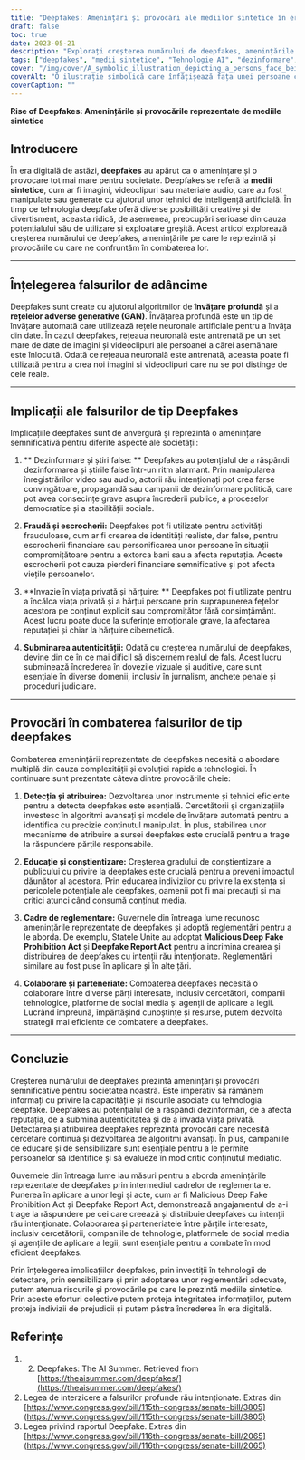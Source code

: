 ```yaml
---
title: "Deepfakes: Amenințări și provocări ale mediilor sintetice în era digitală"
draft: false
toc: true
date: 2023-05-21
description: "Explorați creșterea numărului de deepfakes, amenințările și provocările acestora, precum și măsurile de reglementare în combaterea manipulării mediatice sintetice."
tags: ["deepfakes", "medii sintetice", "Tehnologie AI", "dezinformare", "știri false", "fraudă", "invazia vieții private", "detectarea deepfake", "cadre de reglementare", "educație", "conștientizare", "era digitală", "tehnologie", "societate", "provocări", "amenințări", "combaterea deepfakes", "responsabilitate", "colaborare", "algoritmi avansați"]
cover: "/img/cover/A_symbolic_illustration_depicting_a_persons_face_being_replicated.png"
coverAlt: "O ilustrație simbolică care înfățișează fața unei persoane care este înlocuită cu o altă față, reprezentând natura înșelătoare a falsurilor și provocările pe care le ridică în manipularea media digitală."
coverCaption: ""
---
```


**Rise of Deepfakes: Amenințările și provocările reprezentate de mediile sintetice**

## Introducere

În era digitală de astăzi, **deepfakes** au apărut ca o amenințare și o provocare tot mai mare pentru societate. Deepfakes se referă la **medii sintetice**, cum ar fi imagini, videoclipuri sau materiale audio, care au fost manipulate sau generate cu ajutorul unor tehnici de inteligență artificială. În timp ce tehnologia deepfake oferă diverse posibilități creative și de divertisment, aceasta ridică, de asemenea, preocupări serioase din cauza potențialului său de utilizare și exploatare greșită. Acest articol explorează creșterea numărului de deepfakes, amenințările pe care le reprezintă și provocările cu care ne confruntăm în combaterea lor.

______

## Înțelegerea falsurilor de adâncime

Deepfakes sunt create cu ajutorul algoritmilor de **învățare profundă** și a **rețelelor adverse generative (GAN)**. Învățarea profundă este un tip de învățare automată care utilizează rețele neuronale artificiale pentru a învăța din date. În cazul deepfakes, rețeaua neuronală este antrenată pe un set mare de date de imagini și videoclipuri ale persoanei a cărei asemănare este înlocuită. Odată ce rețeaua neuronală este antrenată, aceasta poate fi utilizată pentru a crea noi imagini și videoclipuri care nu se pot distinge de cele reale.

______

## Implicații ale falsurilor de tip Deepfakes

Implicațiile deepfakes sunt de anvergură și reprezintă o amenințare semnificativă pentru diferite aspecte ale societății:

1. ** Dezinformare și știri false: ** Deepfakes au potențialul de a răspândi dezinformarea și știrile false într-un ritm alarmant. Prin manipularea înregistrărilor video sau audio, actorii rău intenționați pot crea farse convingătoare, propagandă sau campanii de dezinformare politică, care pot avea consecințe grave asupra încrederii publice, a proceselor democratice și a stabilității sociale.

2. **Fraudă și escrocherii:** Deepfakes pot fi utilizate pentru activități frauduloase, cum ar fi crearea de identități realiste, dar false, pentru escrocherii financiare sau personificarea unor persoane în situații compromițătoare pentru a extorca bani sau a afecta reputația. Aceste escrocherii pot cauza pierderi financiare semnificative și pot afecta viețile persoanelor.

3. **Invazie în viața privată și hărțuire: ** Deepfakes pot fi utilizate pentru a încălca viața privată și a hărțui persoane prin suprapunerea fețelor acestora pe conținut explicit sau compromițător fără consimțământ. Acest lucru poate duce la suferințe emoționale grave, la afectarea reputației și chiar la hărțuire cibernetică.

4. **Subminarea autenticității:** Odată cu creșterea numărului de deepfakes, devine din ce în ce mai dificil să discernem realul de fals. Acest lucru subminează încrederea în dovezile vizuale și auditive, care sunt esențiale în diverse domenii, inclusiv în jurnalism, anchete penale și proceduri judiciare.

______

## Provocări în combaterea falsurilor de tip deepfakes

Combaterea amenințării reprezentate de deepfakes necesită o abordare multiplă din cauza complexității și evoluției rapide a tehnologiei. În continuare sunt prezentate câteva dintre provocările cheie:

1. **Detecția și atribuirea:** Dezvoltarea unor instrumente și tehnici eficiente pentru a detecta deepfakes este esențială. Cercetătorii și organizațiile investesc în algoritmi avansați și modele de învățare automată pentru a identifica cu precizie conținutul manipulat. În plus, stabilirea unor mecanisme de atribuire a sursei deepfakes este crucială pentru a trage la răspundere părțile responsabile.

2. **Educație și conștientizare:** Creșterea gradului de conștientizare a publicului cu privire la deepfakes este crucială pentru a preveni impactul dăunător al acestora. Prin educarea indivizilor cu privire la existența și pericolele potențiale ale deepfakes, oamenii pot fi mai precauți și mai critici atunci când consumă conținut media.

3. **Cadre de reglementare:** Guvernele din întreaga lume recunosc amenințările reprezentate de deepfakes și adoptă reglementări pentru a le aborda. De exemplu, Statele Unite au adoptat **Malicious Deep Fake Prohibition Act** și **Deepfake Report Act** pentru a incrimina crearea și distribuirea de deepfakes cu intenții rău intenționate. Reglementări similare au fost puse în aplicare și în alte țări.

4. **Colaborare și parteneriate:** Combaterea deepfakes necesită o colaborare între diverse părți interesate, inclusiv cercetători, companii tehnologice, platforme de social media și agenții de aplicare a legii. Lucrând împreună, împărtășind cunoștințe și resurse, putem dezvolta strategii mai eficiente de combatere a deepfakes.

______

## Concluzie

Creșterea numărului de deepfakes prezintă amenințări și provocări semnificative pentru societatea noastră. Este imperativ să rămânem informați cu privire la capacitățile și riscurile asociate cu tehnologia deepfake. Deepfakes au potențialul de a răspândi dezinformări, de a afecta reputația, de a submina autenticitatea și de a invada viața privată. Detectarea și atribuirea deepfakes reprezintă provocări care necesită cercetare continuă și dezvoltarea de algoritmi avansați. În plus, campaniile de educare și de sensibilizare sunt esențiale pentru a le permite persoanelor să identifice și să evalueze în mod critic conținutul mediatic.

Guvernele din întreaga lume iau măsuri pentru a aborda amenințările reprezentate de deepfakes prin intermediul cadrelor de reglementare. Punerea în aplicare a unor legi și acte, cum ar fi Malicious Deep Fake Prohibition Act și Deepfake Report Act, demonstrează angajamentul de a-i trage la răspundere pe cei care creează și distribuie deepfakes cu intenții rău intenționate. Colaborarea și parteneriatele între părțile interesate, inclusiv cercetătorii, companiile de tehnologie, platformele de social media și agențiile de aplicare a legii, sunt esențiale pentru a combate în mod eficient deepfakes.

Prin înțelegerea implicațiilor deepfakes, prin investiții în tehnologii de detectare, prin sensibilizare și prin adoptarea unor reglementări adecvate, putem atenua riscurile și provocările pe care le prezintă mediile sintetice. Prin aceste eforturi colective putem proteja integritatea informațiilor, putem proteja indivizii de prejudicii și putem păstra încrederea în era digitală.

## Referințe

1. 2. Deepfakes: The AI Summer. Retrieved from [https://theaisummer.com/deepfakes/](https://theaisummer.com/deepfakes/)
2. Legea de interzicere a falsurilor profunde rău intenționate. Extras din [https://www.congress.gov/bill/115th-congress/senate-bill/3805](https://www.congress.gov/bill/115th-congress/senate-bill/3805)
3. Legea privind raportul Deepfake. Extras din [https://www.congress.gov/bill/116th-congress/senate-bill/2065](https://www.congress.gov/bill/116th-congress/senate-bill/2065)
